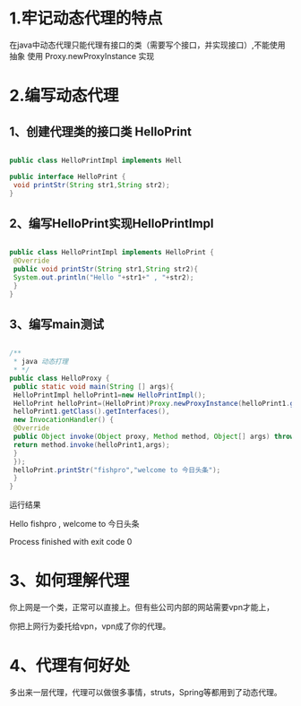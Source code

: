 # 1.牢记动态代理的特点
在java中动态代理只能代理有接口的类（需要写个接口，并实现接口）,不能使用抽象
使用 Proxy.newProxyInstance 实现
# 2.编写动态代理
## 1、创建代理类的接口类 HelloPrint
```java

public class HelloPrintImpl implements Hell

public interface HelloPrint {
 void printStr(String str1,String str2);
}
```
## 2、编写HelloPrint实现HelloPrintImpl
```java

public class HelloPrintImpl implements HelloPrint {
 @Override
 public void printStr(String str1,String str2){
 System.out.println("Hello "+str1+" , "+str2);
 }
}
```
## 3、编写main测试
```java

/**
 * java 动态打理
 * */
public class HelloProxy {
 public static void main(String [] args){
 HelloPrintImpl helloPrint1=new HelloPrintImpl();
 HelloPrint helloPrint=(HelloPrint)Proxy.newProxyInstance(helloPrint1.getClass().getClassLoader(),
 helloPrint1.getClass().getInterfaces(),
 new InvocationHandler() {
 @Override
 public Object invoke(Object proxy, Method method, Object[] args) throws Throwable {
 return method.invoke(helloPrint1,args);
 }
 });
 helloPrint.printStr("fishpro","welcome to 今日头条");
 }
}
```
运行结果

Hello fishpro , welcome to 今日头条

Process finished with exit code 0

# 3、如何理解代理
你上网是一个类，正常可以直接上。但有些公司内部的网站需要vpn才能上，

你把上网行为委托给vpn，vpn成了你的代理。

# 4、代理有何好处
多出来一层代理，代理可以做很多事情，struts，Spring等都用到了动态代理。
